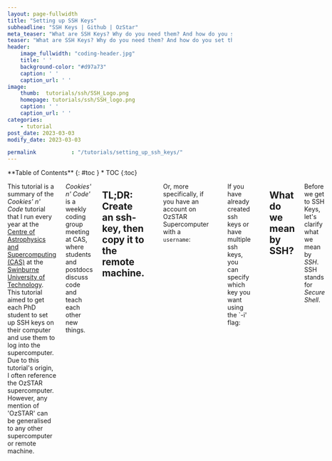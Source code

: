 ```yaml
---
layout: page-fullwidth
title: "Setting up SSH Keys"
subheadline: "SSH Keys | Github | OzStar"
meta_teaser: "What are SSH Keys? Why do you need them? And how do you set them up?"
teaser: "What are SSH Keys? Why do you need them? And how do you set them up?"
header:
    image_fullwidth: "coding-header.jpg"
    title: ' '
    background-color: "#d97a73"
    caption: ' '
    caption_url: ' '
image:
    thumb:  tutorials/ssh/SSH_Logo.png
    homepage: tutorials/ssh/SSH_logo.png
    caption: ' '
    caption_url: ' ' 
categories:
    - tutorial
post_date: 2023-03-03
modify_date: 2023-03-03

permalink           : "/tutorials/setting_up_ssh_keys/"
---
```


<div class="row">
<div class="medium-4 medium-push-8 columns" markdown="1">
<div class="panel radius" markdown="1">
**Table of Contents**
{: #toc }
*  TOC
{:toc}
</div>
</div><!-- /.medium-4.columns -->

<div class="medium-8 medium-pull-4 columns" markdown="1">

This tutorial is a summary of the *Cookies' n' Code* tutorial that I run every year at the
[Centre of Astrophysics and Supercomputing (CAS)](https://astronomy.swin.edu.au/) at the [Swinburne University of Technology](https://www.swinburne.edu.au/).
This tutorial aimed to get each PhD student to set up SSH keys on their computer and use them to log into the supercomputer. Due to this tutorial's origin, I often reference the OzSTAR supercomputer. However, any mention of 'OzSTAR' can be generalised to any other supercomputer or remote machine.

*Cookies' n' Code'* is a weekly coding group meeting at CAS, where students and postdocs discuss code and teach each other new things.

## TL;DR: Create an ssh-key, then copy it to the remote machine.

```bash
> ssh-keygen -t ecdsa -b 521
> ssh-copy-id username@hostname
```
Or, more specifically, if you have an account on OzSTAR Supercomputer with a `username`:
```bash
> ssh-keygen -t ecdsa -b 521
> ssh-copy-id username@ozstar.swin.edu.au
```
If you have already created ssh keys or have multiple ssh keys, you can specify which key you want using the `-i' flag:
```bash
> ssh-copy-id -i ~/.ssh/id_ecdsa.pub username@ozstar.swin.edu.au
```


## What do we mean by SSH?
Before we get to SSH Keys, let's clarify what we mean by *SSH*.
SSH stands for *Secure Shell*.

At the core of your computer's operating system, there is something called the *kernel*.
This program has 100% complete control over everything on your computer system, including how the CPU, GPU and memory is used.
Obviously, you, the humble user, shouldn't be able to mess with the kernel directly.
So instead, you can interact with the kernel indirectly through a *shell*.
A shell is essentially the middle point between you and the kernel, like a protective layer around the kernel.
You can type a command into a shell, and it will talk to the kernel and ask it to perform the task.

The prompt in your terminal is a shell.
The most famous shell, and possibly the shell you use, is called: `BASH` (Bourne Again SHell). Other examples include: `ZSH`, `TSH`, `CSH`, etc.
So when you use a terminal, you use a shell to communicate with the kernel on your computer.

However, if you want to connect to another computer and use its kernel (i.e. a supercomputer), you need a way to communicate to its shell and, ideally, do that securely.
So when you securely connect to another machine's shell, you do it via a Secure Shell method: SSH.

## What is an SSH Key?
SSH keys prove who you are to a remote machine. This would be similar to proving who you are with a username and a password.
If a user has a correct username and password, they will likely be truthful about who they are.
Similarly, users with the correct SSH keys are even more likely to be who they say they are.

SSH keys always come in pairs, and they are a pair of encrypted numbers that are saved in different text files.
Every pair consists of a *private key* and a *public key*. If these keys are on a remote machine, they are called 'host keys'.
If these keys are on your local machine, they are called 'user keys'.

SSH keys work by supplying a public key to a remote machine and using the matching private key to authenticate any information encrypted with the public key.

As an analogy, imagine that the public key is a padlock, and the private key is the only copy of the key that can open that lock.
In this analogy, you can imagine that you not only have one padlock, but you can make as many copies of the padlock as you'd like
and give them to anyone that you'd like to send you encrypted information. But you only have one copy of the key that opens all of the locks.

If you give a remote machine one of these padlocks (or public keys), it can encrypt (or 'lock') information and data with that padlock.
Then you can prove who you are by decrypting (or 'unlocking') that information with your private key since you can only open the locks.

This is the basics of how you can 'prove' your identity with SSH keys. Basically, you are proving you are with the existence of a particular file on your computer.

## Why should you care about SSH Keys?

#### 1. SSH keys make the login process more straightforward.
Instead of authenticating logins with just passwords and usernames, you can use a matching set of SSH keys to prove who you are.
This means you can use only SSH keys if you wish and not be required to enter usernames and passwords whenever you want to access a remote machine.

#### 2. More secure than passwords.
Typically we as humans make bad passwords. Reusing old, easy-to-crack passwords or writing them down is a security risk.
A typical SSH key is more secure than a password as it is essentially a very large number that is encrypted.
You can also add a *passphrase* to your SSH keys to provide extra security if needed.
Adding a passphrase means using a password and the SSH key to access the remote machine.

### 3. Sometimes required for specific tasks or services.
Some systems require the user to supply a public key (for example, Github) to access the service.
This means you must set them up to even use the service, so you could use them on other machines too.


## Creating an SSH key pair.
Okay, now let's make our SSH key pair. For this, we are using `ssh-keygen`.
```bash
> ssh-keygen -t ecdsa -b 521
```
Here we are creating an ESDCA encrypted SSH key pair with 521 bits.
See below for where these files are stored.

When you do this, it will ask you if you'd like to make a 'passphrase'.
This is essentially adding a password to your SSH keys.
So whenever your SSH key is used, you must also provide the passphrase.
If you don't want to add a passphrase, leave it blank and press <ENTER> or <RETURN>.


## Copying your public key to a remote machine.
Now that you have created your SSH key pair, you must copy your public key to the remote machine.
This is like giving someone your padlock so they can encrypt information that only you can unlock.

To copy the public key, you must know your `username` and that machine's hostname'.
```bash
> ssh-copy-id username@hostname
```
If you are a user of the OzSTAR Supercomputer at Swinburne University of technology, this will take the following form:

```bash
> ssh-copy-id username@ozstar.swin.edu.au
```
If you want to specify which public key you would like to copy (e.g. you have created more than one key pair), you can do so with the `-i' flag:

```bash
> ssh-copy-id -i ~/.ssh/id_ecdsa.pub username@ozstar.swin.edu.au
```

If you want to copy your SSH key to Github, you can see [their tutorial here](https://docs.github.com/en/authentication/connecting-to-github-with-ssh/adding-a-new-ssh-key-to-your-github-account).


## Your ~/.ssh directory and the SSH config file.
Your public and private keys are stored in your `~/.ssh` directory by default.
This is the directory that also contains all of your SSH information.
If you `ls` in your `~/.ssh` directory, you should see some or all of these files.
```bash
> ls ~/.ssh
config    id_ecdsa     id_ecdsa.pub    known_hosts
```
These files are the following:
- `config` - This is your SSH configuration file. See below for more information
- `id_ecdsa` - This is your private SSH key. DO NOT SHARE THIS FILE. Do not upload this file anywhere or
If you accidentally share or upload this file, delete it and your public keys from your known hosts, then create new key pairs.
- `id_ecdsa.pub` - This is your public SSH key, and this is the file that gets copied to the remote machine.
- `known_hosts` - This file lists known remote machines.


### The SSH config file
The SSH config file contains information what
If you do not have a config file, you can create one, and you can add something like the following:
```
Host ozstar
  HostName ozstar.swin.edu.au
  User <username>
  ForwardX11 yes
  ForwardAgent yes

Host github.com
 IdentityFile ~/.ssh/id_ecdsa
```
- `Host` - The name you want to call the host machine. With this, you can ssh into the machine with just `ssh <Host>` (e.g. `ssh ozstar`).
- `HostName` - The HostName of the remote machine. (e.g. `ozstar.swin.edu.au`)
- `User` - Your username on the remote machine.
- `ForwardX11` - Enable/Disable X11 forwarding. If you enable X11 forwarding, screens, images, and displays on the remote machine will be displayed on your computer. This is necessary to open images or programs with windows on a remote machine (e.g. OzSTAR).
- `ForwardAgent` - Enable/Disable Agent forwarding. Enabling Agent forwarding lets you use your SSH keys on a remote machine.
For example: If you want to `git pull` some code from Github whilst, on a remote machine like OzSTAR, you can use your Github SSH keys without copying them to OzSTAR first.
This is good if you don't want to leave personal information or keys on a remote machine.
- `IdentityFile` - Specify a private key file with the user's Identity Key' to be read when using a public key authentication.

Now if you have set up your SSH keys and config file, you should be able to log into the remote machine with just `ssh host`. For example:

```bash
ssh ozstar
```

